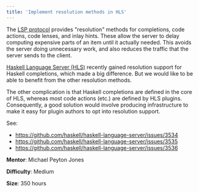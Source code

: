 ```yaml
---
title: 'Implement resolution methods in HLS'
---
```


The [LSP protocol] provides "resolution" methods for completions, code actions, code lenses, and inlay hints. These allow the server to delay computing expensive parts of an item until it actually needed. This avoids the server doing unnecessary work, and also reduces the traffic that the server sends to the client.

[Haskell Language Server (HLS)][HLS] recently gained resolution support for Haskell completions, which made a big difference. But we would like to be able to benefit from the other resolution methods.

The other complication is that Haskell completions are defined in the core of HLS, whereas most code actions (etc.) are defined by HLS plugins. Consequently, a good solution would involve producing infrastructure to make it easy for plugin authors to opt into resolution support.

See:

- <https://github.com/haskell/haskell-language-server/issues/3534>
- <https://github.com/haskell/haskell-language-server/issues/3535>
- <https://github.com/haskell/haskell-language-server/issues/3536>

**Mentor**: Michael Peyton Jones

**Difficulty**: Medium

**Size**: 350 hours

[HLS]: https://github.com/haskell/haskell-language-server/
[LSP Protocol]: https://microsoft.github.io/language-server-protocol/
